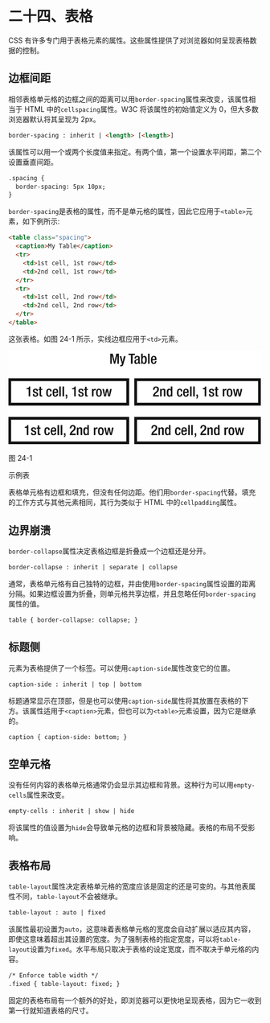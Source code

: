 # 二十四、表格

CSS 有许多专门用于表格元素的属性。这些属性提供了对浏览器如何呈现表格数据的控制。

## 边框间距

相邻表格单元格的边框之间的距离可以用`border-spacing`属性来改变，该属性相当于 HTML 中的`cellspacing`属性。W3C 将该属性的初始值定义为 0，但大多数浏览器默认将其呈现为 2px。

```html
border-spacing : inherit | <length> [<length>]

```

该属性可以用一个或两个长度值来指定。有两个值，第一个设置水平间距，第二个设置垂直间距。

```html
.spacing {
  border-spacing: 5px 10px;
}

```

`border-spacing`是表格的属性，而不是单元格的属性，因此它应用于`<table>`元素，如下例所示:

```html
<table class="spacing">
  <caption>My Table</caption>
  <tr>
    <td>1st cell, 1st row</td>
    <td>2nd cell, 1st row</td>
  </tr>
  <tr>
    <td>1st cell, 2nd row</td>
    <td>2nd cell, 2nd row</td>
  </tr>
</table>

```

这张表格。如图 24-1 所示，实线边框应用于`<td>`元素。

![img/320834_2_En_24_Fig1_HTML.png](img/320834_2_En_24_Fig1_HTML.png)

图 24-1

示例表

表格单元格有边框和填充，但没有任何边距。他们用`border-spacing`代替。填充的工作方式与其他元素相同，其行为类似于 HTML 中的`cellpadding`属性。

## 边界崩溃

`border-collapse`属性决定表格边框是折叠成一个边框还是分开。

```html
border-collapse : inherit | separate | collapse

```

通常，表格单元格有自己独特的边框，并由使用`border-spacing`属性设置的距离分隔。如果边框设置为折叠，则单元格共享边框，并且忽略任何`border-spacing`属性的值。

```html
table { border-collapse: collapse; }

```

## 标题侧

元素为表格提供了一个标签。可以使用`caption-side`属性改变它的位置。

```html
caption-side : inherit | top | bottom

```

标题通常显示在顶部，但是也可以使用`caption-side`属性将其放置在表格的下方。该属性适用于`<caption>`元素，但也可以为`<table>`元素设置，因为它是继承的。

```html
caption { caption-side: bottom; }

```

## 空单元格

没有任何内容的表格单元格通常仍会显示其边框和背景。这种行为可以用`empty-cells`属性来改变。

```html
empty-cells : inherit | show | hide

```

将该属性的值设置为`hide`会导致单元格的边框和背景被隐藏。表格的布局不受影响。

## 表格布局

`table-layout`属性决定表格单元格的宽度应该是固定的还是可变的。与其他表属性不同，`table-layout`不会被继承。

```html
table-layout : auto | fixed

```

该属性最初设置为`auto`，这意味着表格单元格的宽度会自动扩展以适应其内容，即使这意味着超出其设置的宽度。为了强制表格的指定宽度，可以将`table-layout`设置为`fixed`。水平布局只取决于表格的设定宽度，而不取决于单元格的内容。

```html
/* Enforce table width */
.fixed { table-layout: fixed; }

```

固定的表格布局有一个额外的好处，即浏览器可以更快地呈现表格，因为它一收到第一行就知道表格的尺寸。